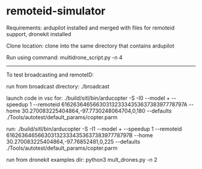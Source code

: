# remoteid-simulator

Requirements:
ardupilot installed and merged with files for remoteid support, dronekit installed

Clone location:
clone into the same directory that contains ardupilot

Run using command:
multidrone_script.py -n 4

----------------------------------------------------------------------------------------

To test broadcasting and remoteID:

run from broadcast directory:
./broadcast

launch code in vsc for:
./build/sitl/bin/arducopter -S -I0 --model + --speedup 1 --remoteid 616263646566303132333435363738397778797A --home 30.270083225404864,-97.7730248064704,0,180 --defaults ./Tools/autotest/default_params/copter.parm

run:
./build/sitl/bin/arducopter -S -I1 --model + --speedup 1 --remoteid 616263646566303132333435363738397778797B --home 30.270083225404864,-97.76852481,0,225 --defaults ./Tools/autotest/default_params/copter.parm

run from dronekit examples dir:
python3 mult_drones.py -n 2
